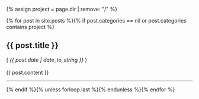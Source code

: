 
<style>
div.newswrapper {
    h3 {
      font-size: 160%;
      margin: 1em 0 0.5em;
    }

    div.container {
      display: flex;
      align-items: stretch;
      margin-bottom: 1em;
    }
    img {
      width: 15em;
    }
    div.text {
      padding: 1em 2em;
      border-radius: 0.3em;
      margin-left: 0.5em;
    }
    div.greyback {
      background: #f9f9f9;
    }

    div.title {
      font-family: system-ui;
      font-size:1.0em;
      font-weight:600;
      font-style:italic
    }
    div.center {
      text-align: stretch;
    }
    div.left {
      text-align: left;
    }
    div.right {
      text-align: right;
    }

    @media only screen and (max-width: 800px) {
      div.container {
        flex-wrap:wrap;
      }
      div.text {
        margin-left: 0;
      }
    }

}
</style>


{% assign project = page.dir | remove: "/" %}
<div class="static-content"> 
{% for post in site.posts %}{% if post.categories == nil or post.categories contains project %}
<a name = "{{post.title | remove:' ' | remove:'.' | remove:')' | remove:'(' | strip_html}}"></a>
<h2>{{ post.title }}</h2> 
( <i>{{ post.date | date_to_string }}</i> )
<br><br>
{{ post.content }}
<hr>
{% endif %}{% unless forloop.last %}{% endunless %}{% endfor %}
</div>
